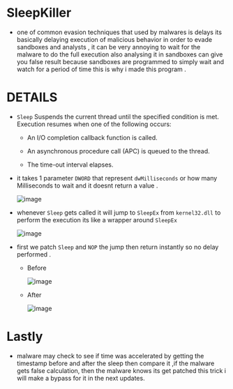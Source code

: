 # SleepKiller

* one of common evasion techniques that used by malwares is delays its basically delaying execution of malicious behavior in order to evade sandboxes and analysts , it can be very annoying to wait for the malware to do the full execution also analysing it in sandboxes can give you false result because sandboxes are programmed to simply wait and watch for a period of time this is why i made this program .

# DETAILS

*  ``Sleep`` Suspends the current thread until the specified condition is met. Execution resumes when one of the following occurs:

    - An I/O completion callback function is called.
    
    - An asynchronous procedure call (APC) is queued to the thread.
    
    - The time-out interval elapses.
    
* it takes 1 parameter ``DWORD`` that represent ``dwMilliseconds`` or how many Milliseconds to wait and it doesnt return a value .

    ![image](https://user-images.githubusercontent.com/60795188/191631985-4fbbbd5a-e47f-47db-b332-42f690b4cd16.png)

* whenever ``Sleep`` gets called it will jump to ``SleepEx`` from ``kernel32.dll`` to perform the execution its like a wrapper around ``SleepEx``

   ![image](https://user-images.githubusercontent.com/60795188/191631746-8a17860c-92dd-455e-9d91-91cc1c0f5a64.png)

* first we patch ``Sleep`` and ``NOP`` the jump then return instantly so no delay performed .

  - Before

     ![image](https://user-images.githubusercontent.com/60795188/191632529-89fd7e79-fc46-420f-bdd3-3a7f000a8268.png)

  - After

    ![image](https://user-images.githubusercontent.com/60795188/191632939-359379c5-47de-4c61-bcf2-81a3f3b51240.png)

# Lastly

* malware may check to see if time was accelerated by getting the timestamp before and after the sleep then compare it ,if the malware gets false calculation, then the malware knows its get patched this trick i will make a bypass for it in the next updates.
